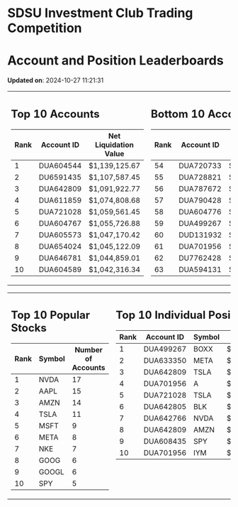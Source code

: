 # SDSU Investment Club Trading Competition 
 # Account and Position Leaderboards

**Updated on**: 2024-10-27 11:21:31

<table><tr><td valign="top">

## Top 10 Accounts
| Rank | Account ID | Net Liquidation Value |
|------|------------|-----------------------|
| 1 | DUA604544 | $1,139,125.67 |
| 2 | DU6591435 | $1,107,587.45 |
| 3 | DUA642809 | $1,091,922.77 |
| 4 | DUA611859 | $1,074,808.68 |
| 5 | DUA721028 | $1,059,561.45 |
| 6 | DUA604767 | $1,055,726.88 |
| 7 | DUA605573 | $1,047,170.42 |
| 8 | DUA654024 | $1,045,122.09 |
| 9 | DUA646781 | $1,044,859.01 |
| 10 | DUA604589 | $1,042,316.34 |

</td><td valign="top">

## Bottom 10 Accounts
| Rank | Account ID | Net Liquidation Value |
|------|------------|-----------------------|
| 54 | DUA720733 | $1,004,171.10 |
| 55 | DUA728821 | $1,003,812.98 |
| 56 | DUA787672 | $1,002,977.22 |
| 57 | DUA790428 | $1,002,977.22 |
| 58 | DUA604776 | $1,002,174.42 |
| 59 | DUA499267 | $1,001,801.06 |
| 60 | DUD131932 | $999,502.14 |
| 61 | DUA701956 | $995,836.62 |
| 62 | DU7762428 | $993,623.93 |
| 63 | DUA594131 | $968,275.17 |

</td></tr></table>

<table><tr><td valign="top">

## Top 10 Popular Stocks
| Rank | Symbol | Number of Accounts |
|------|--------|--------------------|
| 1 | NVDA | 17 |
| 2 | AAPL | 15 |
| 3 | AMZN | 14 |
| 4 | TSLA | 11 |
| 5 | MSFT | 9 |
| 6 | META | 8 |
| 7 | NKE | 7 |
| 8 | GOOG | 6 |
| 9 | GOOGL | 6 |
| 10 | SPY | 5 |

</td><td valign="top">

## Top 10 Individual Positions
| Rank | Account ID | Symbol | Cost | Total Value |
|------|------------|--------|-----------|-------------|
| 1 | DUA499267 | BOXX | $599,207.78 | $599,207.78 |
| 2 | DUA633350 | META | $398,315.53 | $398,315.53 |
| 3 | DUA642809 | TSLA | $339,002.60 | $339,002.60 |
| 4 | DUA701956 | A | $263,921.10 | $263,921.10 |
| 5 | DUA721028 | TSLA | $241,563.11 | $241,563.11 |
| 6 | DUA642805 | BLK | $198,481.01 | $198,481.01 |
| 7 | DUA642766 | NVDA | $195,171.67 | $195,171.67 |
| 8 | DUA642809 | AMZN | $184,214.68 | $184,214.68 |
| 9 | DUA608435 | SPY | $171,717.02 | $171,717.02 |
| 10 | DUA701956 | IYM | $150,029.05 | $150,029.05 |

</td></tr></table>
